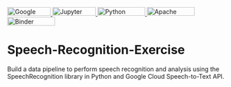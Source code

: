 <a href="https://cloud.google.com">
    <img src="https://img.shields.io/badge/GoogleCloud-%234285F4.svg?style=for-the-badge&logo=google-cloud&logoColor=white" alt="Google Cloud" width="100" height="20">
</a>

<a href="https://jupyter.org">
    <img src="https://img.shields.io/badge/jupyter-%23FA0F00.svg?style=for-the-badge&logo=jupyter&logoColor=white" alt="Jupyter Notebook" width="100" height="20">
</a>

<a href="https://www.python.org">
    <img src="https://img.shields.io/badge/python-3670A0?style=for-the-badge&logo=python&logoColor=ffdd54" alt="Python" width="110" height="20">
</a>

<a href="https://www.apache.org">
    <img src="https://img.shields.io/badge/apache-%23D42029.svg?style=for-the-badge&logo=apache&logoColor=white" alt="Apache" width="110" height="20">
</a>

<a href="https://mybinder.org/v2/gh/JESUSC1/Speech-Recognition-Exercise.git/HEAD?labpath=Speech_Recognition_Exercise.ipynb">
    <img src="https://mybinder.org/badge_logo.svg" alt="Binder" width="110" height="20">
</a>



# Speech-Recognition-Exercise
Build a data pipeline to perform speech recognition and analysis using the SpeechRecognition library in Python and Google Cloud Speech-to-Text API.

